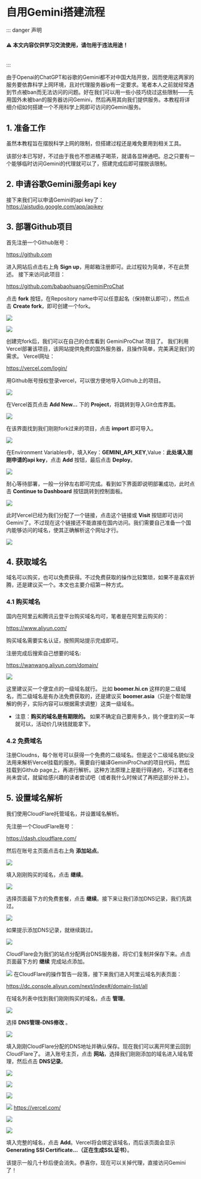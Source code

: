 # 自用Gemini搭建流程

::: danger 声明
#### ⚠️ 本文内容仅供学习交流使用，请勿用于违法用途！
<br/>
:::

由于Openai的ChatGPT和谷歌的Gemini都不对中国大陆开放，因而使用这两家的服务要依靠科学上网环境，且对代理服务器ip有一定要求。笔者本人之前就经常遇到节点被ban而无法访问的问题。好在我们可以用一些小技巧绕过这些限制——先用国外未被ban的服务器访问Gemini，然后再用其向我们提供服务。本教程将详细介绍如何搭建一个不用科学上网即可访问的Gemini服务。

## 1. 准备工作
虽然本教程旨在摆脱科学上网的限制，但搭建过程还是难免要用到相关工具。

该部分本已写好，不过由于我也不想进橘子喝茶，就请各显神通吧。总之只要有一个能够临时访问Gemini的代理就可以了，搭建完成后即可摆脱该限制。

## 2. 申请谷歌Gemini服务api key
接下来我们可以申请Gemini的api key了：https://aistudio.google.com/app/apikey


## 3. 部署Github项目
首先注册一个Github账号：

https://github.com

进入网站后点击右上角 __Sign up__，用邮箱注册即可。此过程较为简单，不在此赘述。
接下来访问此项目：

https://github.com/babaohuang/GeminiProChat

点击 __fork__ 按钮，在Repository name中可以任意起名（保持默认即可），然后点击 __Create fork__，即可创建一个fork。

![](./asserts/imgs_gemini/fork.png)

![](./asserts/imgs_gemini/createFork.png)

创建完fork后，我们可以在自己的仓库看到 GeminiProChat 项目了。
我们利用Vercel部署该项目，该网站提供免费的国外服务器，且操作简单，完美满足我们的需求。
Vercel网址：

https://vercel.com/login/

用Github账号授权登录vercel，可以很方便地导入Github上的项目。

![](./asserts/imgs_gemini/loginVercel.png)

在Vercel首页点击 __Add New...__ 下的 __Project__，将跳转到导入Git仓库界面。

![](./asserts/imgs_gemini/addNewProject.png)

在该界面找到我们刚刚fork过来的项目，点击 __import__ 即可导入。

![](./asserts/imgs_gemini/importProject.png)

在Environment Variables中，填入Key：__GEMINI_API_KEY__,Value：__此处填入刚刚申请的api key__，点击 __Add__ 按钮，最后点击 __Deploy__。

![](./asserts/imgs_gemini/deployProject.png)

耐心等待部署，一般一分钟左右即可完成。看到如下界面即说明部署成功，此时点击 __Continue to Dashboard__ 按钮跳转到控制面板。

![](./asserts/imgs_gemini/Dashboard.png)

此时Vercel已经为我们分配了一个链接，点击这个链接或 __Visit__ 按钮即可访问Gemini了。不过现在这个链接还不能直接在国内访问。我们需要自己准备一个国内能够访问的域名，使其正确解析这个网址才行。

![](./asserts/imgs_gemini/deployment.png)

## 4. 获取域名

域名可以购买，也可以免费获得。不过免费获取的操作比较繁琐，如果不是喜欢折腾，还是建议买一个。本文也主要介绍第一种方式。

### 4.1 购买域名
国内在阿里云和腾讯云登平台购买域名均可，笔者是在阿里云购买的：

https://www.aliyun.com/

购买域名需要实名认证，按照网站提示完成即可。

注册完成后搜索自己想要的域名:

https://wanwang.aliyun.com/domain/

![](./asserts/imgs_gemini/searchDomin.png)

这里建议买一个便宜点的一级域名就行。
比如 __boomer.hi.cn__ 这样的是二级域名，而二级域名是有办法免费获取的，还是建议买 __boomer.asia__（只是个帮助理解的例子，实际内容可以根据需求调整）这类一级域名。

* 注意：__购买的域名是有期限的。__ 如果不确定自己要用多久，挑个便宜的买一年就可以，活动价几块钱就能拿下。

### 4.2 免费域名

注册Cloudns，每个账号可以获得一个免费的二级域名。但是这个二级域名貌似没法用来解析Vercel挂载的服务。需要自行编译GeminiProChat的项目代码，然后挂载到Github page上，再进行解析。这种方法原理上是能行得通的，不过笔者也尚未尝试，就留给感兴趣的读者尝试吧（或者我什么时候试了再把这部分补上）。

## 5. 设置域名解析

我们使用CloudFlare托管域名，并设置域名解析。

先注册一个CloudFlare账号：

https://dash.cloudflare.com/

然后在账号主页面点击右上角 __添加站点__。

![](./asserts/imgs_gemini/addSite.png)

填入刚刚购买的域名，点击 __继续__。

![](./asserts/imgs_gemini/selectPlan.png)

选择页面最下方的免费套餐，点击 __继续__。接下来让我们添加DNS记录，我们先跳过。

![](./asserts/imgs_gemini/skipAddingDNS.png)

如果提示添加DNS记录，就继续跳过。

![](./asserts/imgs_gemini/confirmSkip.png)

CloudFlare会为我们的站点分配两台DNS服务器，将它们复制并保存下来。点击页面最下方的 __继续__ 完成站点添加。

![](./asserts/imgs_gemini/getCloudFlareDNS.png)
在CloudFlare的操作暂告一段落，接下来我们进入阿里云域名列表页面：

https://dc.console.aliyun.com/next/index#/domain-list/all

在域名列表中找到我们刚刚购买的域名，点击 __管理__。

![](./asserts/imgs_gemini/dominList.png)

选择 __DNS管理-DNS修改__ 。

![](./asserts/imgs_gemini/setDNS.png)

填入刚刚CloudFlare分配的DNS地址并确认保存。现在我们可以离开阿里云回到CloudFlare了。
进入账号主页，点击 __网站__，选择我们刚刚添加的域名进入域名管理，然后点击 __DNS记录__。

![](./asserts/imgs_gemini/DNSRecordSetting.png)

![](./asserts/imgs_gemini/addNSRecord.png)

![](./asserts/imgs_gemini/addCNAMERecord.png)

![](./asserts/imgs_gemini/allRecord.png)
https://vercel.com/

![](./asserts/imgs_gemini/projectDominSet.png)

![](./asserts/imgs_gemini/addDomin.png)

填入完整的域名，点击 __Add__。Vercel将会绑定该域名，而后该页面会显示 __Generating SSl Certificate...（正在生成SSL证书）__。

该提示一般几十秒后便会消失。恭喜你，现在可以关掉代理，直接访问Gemini了！
